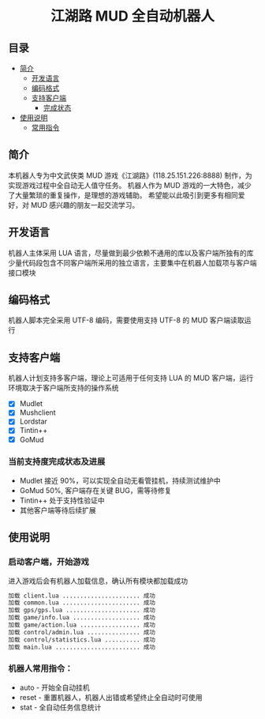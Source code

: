 <h1 align="center">江湖路 MUD 全自动机器人</h1>

## 目录
- [简介](#简介)
  - [开发语言](#开发语言)
  - [编码格式](#编码格式)
  - [支持客户端](#支持客户端)
    - [完成状态](#当前支持度完成状态及进展)
- [使用说明](#使用说明)
  - [常用指令](#机器人常用指令：)


## 简介

本机器人专为中文武侠类 MUD 游戏《江湖路》(118.25.151.226:8888) 制作，为实现游戏过程中全自动无人值守任务。
机器人作为 MUD 游戏的一大特色，减少了大量繁琐的重复操作，是理想的游戏辅助。
希望能以此吸引到更多有相同爱好，对 MUD 感兴趣的朋友一起交流学习。

## 开发语言

机器人主体采用 LUA 语言，尽量做到最少依赖不通用的库以及客户端所独有的库
少量代码段包含不同客户端所采用的独立语言，主要集中在机器人加载项与客户端接口模块

## 编码格式

机器人脚本完全采用 UTF-8 编码，需要使用支持 UTF-8 的 MUD 客户端读取运行

## 支持客户端

机器人计划支持多客户端，理论上可适用于任何支持 LUA 的 MUD 客户端，运行环境取决于客户端所支持的操作系统

* [X] Mudlet 
* [X] Mushclient
* [X] Lordstar
* [X] Tintin++
* [X] GoMud

### 当前支持度完成状态及进展

* Mudlet 接近 90%，可以实现全自动无看管挂机，持续测试维护中
* GoMud 50%, 客户端存在关键 BUG，需等待修复
* Tintin++ 处于支持性验证中
* 其他客户端等待后续扩展


## 使用说明

### 启动客户端，开始游戏

进入游戏后会有机器人加载信息，确认所有模块都加载成功

```sh
加载 client.lua ...................... 成功
加载 common.lua ...................... 成功
加载 gps/gps.lua ..................... 成功
加载 game/info.lua ................... 成功
加载 game/action.lua ................. 成功
加载 control/admin.lua ............... 成功
加载 control/statistics.lua .......... 成功
加载 main.lua ........................ 成功
```

### 机器人常用指令：

* auto - 开始全自动挂机
* reset - 重置机器人，机器人出错或希望终止全自动时可使用
* stat - 全自动任务信息统计